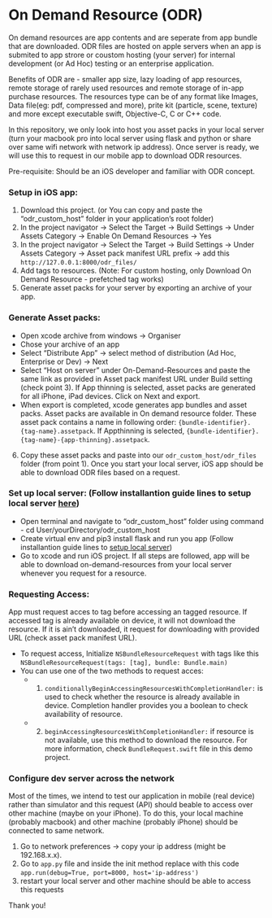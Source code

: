 # On Demand Resource (ODR)

  On demand resources are app contents and are seperate from app bundle that are downloaded. ODR files are hosted on apple servers when an app is submited to app strore or coustom hosting (your server) for internal development (or Ad Hoc) testing or an enterprise application.

  Benefits of ODR are - smaller app size, lazy loading of app resources, remote storage of rarely used resources and remote storage of in-app purchase resources. The resources type can be of any format like Images, Data file(eg: pdf, compressed and more), prite kit (particle, scene, texture) and more except executable swift, Objective-C, C or C++ code. 

  In this repository, we only look into host you asset packs in your local server (turn your macbook pro into local server using flask and python or share over same wifi network with network ip address). Once server is ready, we will use this to request in our mobile app to download ODR resources. 

Pre-requisite: Should be an iOS developer and familiar with ODR concept.

### Setup in iOS app:

1. Download this project. (or You can copy and paste the “odr_custom_host” folder in your application’s root folder)
2. In the project navigator -> Select the Target -> Build Settings -> Under Assets Category -> Enable On Demand Resources -> Yes
3. In the project navigator -> Select the Target -> Build Settings -> Under Assets Category -> Asset pack manifest URL prefix -> add this `http://127.0.0.1:8000/odr_files/`
4. Add tags to resources. (Note: For custom hosting, only Download On Demand Resource - prefetched tag works)
5. Generate asset packs for your server by exporting an archive of your app.

### Generate Asset packs:
- Open xcode archive from windows -> Organiser
- Chose your archive of an app
- Select “Distribute App” -> select method of distribution (Ad Hoc, Enterprise or Dev) -> Next
- Select “Host on server” under On-Demand-Resources and paste the same link as provided in Asset pack manifest URL under Build setting (check point 3). If App thinning is selected, asset packs are generated for all iPhone, iPad devices. Click on Next and export. 
- When export is completed, xcode generates app bundles and asset packs. Asset packs are available in On demand resource folder. These asset pack contains a name in following order: `{bundle-identifier}.{tag-name}.assetpack`. If Appthinning is selected, `{bundle-identifier}.{tag-name}-{app-thinning}.assetpack`.

6. Copy these asset packs and paste into our `odr_custom_host/odr_files` folder (from point 1). Once you start your local server, iOS app should be able to download ODR files based on a request.

### Set up local server: (Follow installantion guide lines to setup local server [here](https://github.com/nsandeep440/flask_restful_api/tree/flask_basic_api#installation-guilde0))
- Open terminal and navigate to “odr_custom_host” folder using command - cd User/yourDirectory/odr_custom_host
- Create virtual env and pip3 install flask and run you app (Follow installantion guide lines to [setup local server](https://github.com/nsandeep440/flask_restful_api/tree/flask_basic_api#installation-guilde0))
- Go to xcode and run iOS project. If all steps are followed, app will be able to download on-demand-resources from your local server whenever you request for a resource.

### Requesting Access:
  App must request acces to tag before accessing an tagged resource. If accessed tag is already available on device, it will not download the resource. If it is ain’t downloaded, it request for downloading with provided URL (check asset pack manifest URL).
- To request access, Initialize `NSBundleResourceRequest` with tags like this `NSBundleResourceRequest(tags: [tag], bundle: Bundle.main)`
- You can use one of the two methods to request acces:
    - 1. ```conditionallyBeginAccessingResourcesWithCompletionHandler:``` is used to check whether the resource is already available in device. Completion handler provides you a boolean to check availability of resource.
    - 2. ```beginAccessingResourcesWithCompletionHandler:``` if resource is not available, use this method to download the resource.
For more information, check `BundleRequest.swift` file in this demo project.


### Configure dev server across the network

Most of the times, we intend to test our application in mobile (real device) rather than simulator and this request (API) should beable to access over other machine (maybe on your iPhone). To do this, your local machine (probably macbook) and other machine (probably iPhone) should be connected to same network. 
1. Go to network preferences -> copy your ip address (might be 192.168.x.x).
2. Go to `app.py` file and inside the init method replace with this code `app.run(debug=True, port=8000, host='ip-address')`
3. restart your local server and other machine should be able to access this requests


Thank you!

